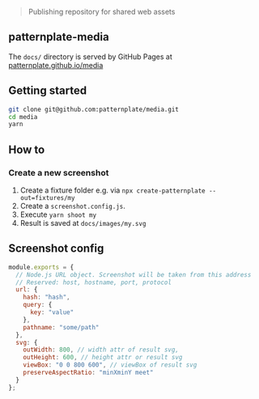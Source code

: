 > Publishing repository for shared web assets

## patternplate-media 

The `docs/` directory is served by GitHub Pages at [patternplate.github.io/media](https://patternplate.github.io/media)

## Getting started

```bash
git clone git@github.com:patternplate/media.git
cd media
yarn
```

## How to

### Create a new screenshot

1. Create a fixture folder e.g. via `npx create-patternplate --out=fixtures/my`
2. Create a `screenshot.config.js`. 
3. Execute `yarn shoot my`
4. Result is saved at `docs/images/my.svg`

## Screenshot config

```js
module.exports = {
  // Node.js URL object. Screenshot will be taken from this address
  // Reserved: host, hostname, port, protocol
  url: {
    hash: "hash",
    query: {
      key: "value"
    },
    pathname: "some/path"
  },
  svg: {
    outWidth: 800, // width attr of result svg,
    outHeight: 600, // height attr or result svg
    viewBox: "0 0 800 600", // viewBox of result svg
    preserveAspectRatio: "minXminY meet"
  } 
};
```
